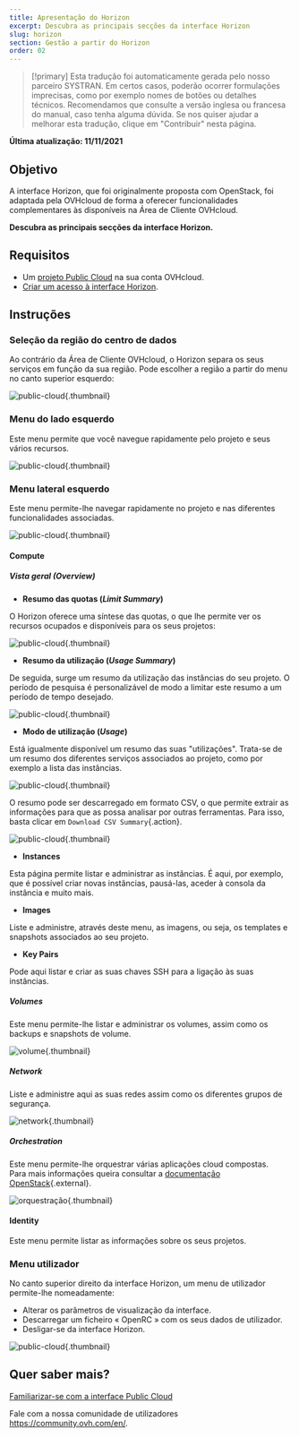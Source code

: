 ```yaml
---
title: Apresentação do Horizon
excerpt: Descubra as principais secções da interface Horizon
slug: horizon
section: Gestão a partir do Horizon
order: 02
---
```


> [!primary]
> Esta tradução foi automaticamente gerada pelo nosso parceiro SYSTRAN. Em certos casos, poderão ocorrer formulações imprecisas, como por exemplo nomes de botões ou detalhes técnicos. Recomendamos que consulte a versão inglesa ou francesa do manual, caso tenha alguma dúvida. Se nos quiser ajudar a melhorar esta tradução, clique em "Contribuir" nesta página.
>

**Última atualização: 11/11/2021**

## Objetivo

A interface Horizon, que foi originalmente proposta com OpenStack, foi adaptada pela OVHcloud de forma a oferecer funcionalidades complementares às disponíveis na Área de Cliente OVHcloud.

**Descubra as principais secções da interface Horizon.**

## Requisitos

- Um [projeto Public Cloud](https://docs.ovh.com/pt/public-cloud/criar_seu_primeiro_projeto_public_cloud/) na sua conta OVHcloud.
- [Criar um acesso à interface Horizon](https://docs.ovh.com/pt/public-cloud/criar_um_acesso_a_interface_horizon/).

## Instruções

### Seleção da região do centro de dados

Ao contrário da Área de Cliente OVHcloud, o Horizon separa os seus serviços em função da sua região. Pode escolher a região a partir do menu no canto superior esquerdo:

![public-cloud](images/region2021.png){.thumbnail}

### Menu do lado esquerdo

Este menu permite que você navegue rapidamente pelo projeto e seus vários recursos.

![public-cloud](images/leftmenu2021.png){.thumbnail}

### Menu lateral esquerdo

Este menu permite-lhe navegar rapidamente no projeto e nas diferentes funcionalidades associadas.

![public-cloud](images/leftmenu2021.png){.thumbnail}

#### Compute

##### **Vista geral (*Overview*)**

- **Resumo das quotas (*Limit Summary*)**

O Horizon oferece uma síntese das quotas, o que lhe permite ver os recursos ocupados e disponíveis para os seus projetos:

![public-cloud](images/quotas2021.png){.thumbnail}

- **Resumo da utilização (*Usage Summary*)**

De seguida, surge um resumo da utilização das instâncias do seu projeto. O período de pesquisa é personalizável de modo a limitar este resumo a um período de tempo desejado.

![public-cloud](images/usagesummary2021.png){.thumbnail}

- **Modo de utilização (*Usage*)**

Está igualmente disponível um resumo das suas "utilizações". Trata-se de um resumo dos diferentes serviços associados ao projeto, como por exemplo a lista das instâncias.

![public-cloud](images/usage2021.png){.thumbnail}

O resumo pode ser descarregado em formato CSV, o que permite extrair as informações para que as possa analisar por outras ferramentas. Para isso, basta clicar em `Download CSV Summary`{.action}.

![public-cloud](images/csv2021.png){.thumbnail}

- **Instances**

Esta página permite listar e administrar as instâncias. É aqui, por exemplo, que é possível criar novas instâncias, pausá-las, aceder à consola da instância e muito mais.

- **Images**

Liste e administre, através deste menu, as imagens, ou seja, os templates e snapshots associados ao seu projeto.

- **Key Pairs**

Pode aqui listar e criar as suas chaves SSH para a ligação às suas instâncias.

##### **Volumes**

Este menu permite-lhe listar e administrar os volumes, assim como os backups e snapshots de volume.

![volume](images/volumes2021.png){.thumbnail}

##### **Network**

Liste e administre aqui as suas redes assim como os diferentes grupos de segurança. 

![network](images/network2021.png){.thumbnail}

##### **Orchestration**

Este menu permite-lhe orquestrar várias aplicações cloud compostas.<br>
Para mais informações queira consultar a [documentação OpenStack](https://docs.openstack.org/horizon/pike/user/stacks.html){.external}.

![orquestração](images/orchestration2021.png){.thumbnail}

#### Identity

Este menu permite listar as informações sobre os seus projetos.

### Menu utilizador

No canto superior direito da interface Horizon, um menu de utilizador permite-lhe nomeadamente: 

- Alterar os parâmetros de visualização da interface.
- Descarregar um ficheiro « OpenRC » com os seus dados de utilizador.
- Desligar-se da interface Horizon.

![public-cloud](images/username2021.png){.thumbnail}

## Quer saber mais?

[Familiarizar-se com a interface Public Cloud](https://docs.ovh.com/pt/public-cloud/interface-public-cloud/)
 
Fale com a nossa comunidade de utilizadores <https://community.ovh.com/en/>.